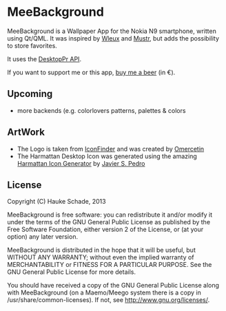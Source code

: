 MeeBackground
==============

MeeBackground is a Wallpaper App for the Nokia N9 smartphone, written using Qt/QML.
It was inspired by [Wleux](http://khertan.net/wleux) and [Mustr](http://thp.io/2012/mustr), but adds the possibility to store favorites.

It uses the [DesktopPr API](https://www.desktoppr.co/api).

If you want to support me or this app, [buy me a beer](https://www.paypal.com/cgi-bin/webscr?cmd=_s-xclick&hosted_button_id=WUWGSGAK8K7ZN) (in &euro;).

Upcoming
----------
- more backends (e.g. colorlovers patterns, palettes & colors

ArtWork
----------
* The Logo is taken from [IconFinder](https://www.iconfinder.com/icons/53890/pictures_wallpapers_icon) and was created by [Omercetin](http://omercetin.deviantart.com/)
* The Harmattan Desktop Icon was generated using the amazing [Harmattan Icon Generator](http://apps.javispedro.com/nit/hicg/) by [Javier S. Pedro](https://gitorious.org/hicg/hicg)


License
----------
Copyright (C) Hauke Schade, 2013

MeeBackground is free software: you can redistribute it and/or modify it
under the terms of the GNU General Public License as published
by the Free Software Foundation, either version 2 of the License, or
(at your option) any later version.

MeeBackground is distributed in the hope that it will be useful, but
WITHOUT ANY WARRANTY; without even the implied warranty of  MERCHANTABILITY
or FITNESS FOR A PARTICULAR PURPOSE. See the GNU General Public
License for more details.

You should have received a copy of the GNU General Public License
along with MeeBackground (on a Maemo/Meego system there is a copy in 
/usr/share/common-licenses). If not, see http://www.gnu.org/licenses/.
